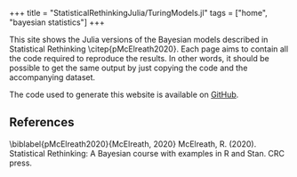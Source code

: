 +++
title = "StatisticalRethinkingJulia/TuringModels.jl"
tags = ["home", "bayesian statistics"]
+++

This site shows the Julia versions of the Bayesian models described in Statistical Rethinking \citep{pMcElreath2020}.
Each page aims to contain all the code required to reproduce the results.
In other words, it should be possible to get the same output by just copying the code and the accompanying dataset.

The code used to generate this website is available on [GitHub](https://github.com/StatisticalRethinkingJulia/TuringModels.jl).

## References

\biblabel{pMcElreath2020}{McElreath, 2020}
McElreath, R. (2020). 
Statistical Rethinking: A Bayesian course with examples in R and Stan. 
CRC press.
